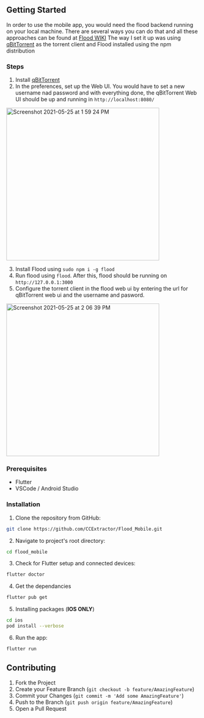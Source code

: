 <!-- CONTRIBUTING -->

<!-- GETTING STARTED -->

## Getting Started

In order to use the mobile app, you would need the flood backend running on your local machine. There are several ways
you can do that and all these approaches can be found at [Flood WIKI](https://github.com/jesec/flood/wiki)
The way I set it up was using [qBitTorrent](https://www.qbittorrent.org/) as the torrent client and Flood installed
using the npm distribution

### Steps

1. Install [qBitTorrent](https://www.qbittorrent.org/)
2. In the preferences, set up the Web UI. You would have to set a new username nad password and with everything done,
   the qBitTorrent Web UI should be up and running in ```http://localhost:8080/```

<img width="400" alt="Screenshot 2021-05-25 at 1 59 24 PM" src="https://user-images.githubusercontent.com/52864956/119465947-c9cc0300-bd61-11eb-97a4-7889aec00fe9.png">

3. Install Flood using ```sudo npm i -g flood```
4. Run flood using ```flood```. After this, flood should be running on ```http://127.0.0.1:3000```
5. Configure the torrent client in the flood web ui by entering the url for qBitTorrent web ui and the username and
   pasword.

<img width="400" alt="Screenshot 2021-05-25 at 2 06 39 PM" src="https://user-images.githubusercontent.com/52864956/119466727-8aea7d00-bd62-11eb-860c-a85398ef3113.png">

### Prerequisites

* Flutter
* VSCode / Android Studio

### Installation

1. Clone the repository from GitHub:

```bash
git clone https://github.com/CCExtractor/Flood_Mobile.git
```

2. Navigate to project's root directory:

```bash
cd flood_mobile
```

3. Check for Flutter setup and connected devices:

```bash
flutter doctor
```

4. Get the dependancies

```bash
flutter pub get
```

5. Installing packages (**IOS ONLY**)

```bash
cd ios
pod install --verbose
```

6. Run the app:

```bash
flutter run
```

## Contributing

1. Fork the Project
2. Create your Feature Branch (`git checkout -b feature/AmazingFeature`)
3. Commit your Changes (`git commit -m 'Add some AmazingFeature'`)
4. Push to the Branch (`git push origin feature/AmazingFeature`)
5. Open a Pull Request

